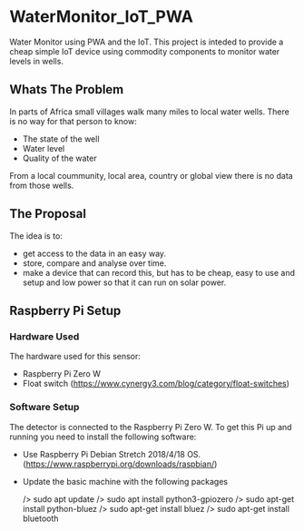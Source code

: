 # WaterMonitor_IoT_PWA
Water Monitor using PWA and the IoT. This project is inteded to provide a cheap simple IoT device using commodity components to monitor water levels in wells.
 
## Whats The Problem
In parts of Africa small villages walk many miles to local water wells. There is no way for that person to know:
* The state of the well
* Water level
* Quality of the water

From a local coummunity, local area, country or global view there is no data from those wells. 

## The Proposal
The idea is to:
* get access to the data in an easy way.
* store, compare and analyse over time.
* make a device that can record this, but has to be cheap, easy to use and setup and low power so that it can run on solar power.

## Raspberry Pi Setup

### Hardware Used
The hardware used for this sensor:
* Raspberry Pi Zero W
* Float switch (https://www.cynergy3.com/blog/category/float-switches)

### Software Setup
The detector is connected to the Raspberry Pi Zero W. To get this Pi up and running you need to install the following software:

* Use Raspberry Pi Debian Stretch 2018/4/18 OS. (https://www.raspberrypi.org/downloads/raspbian/)
* Update the basic machine with the following packages

    /> sudo apt update
    /> sudo apt install python3-gpiozero
    /> sudo apt-get install python-bluez
    /> sudo apt-get install bluez
    /> sudo  apt-get install bluetooth

